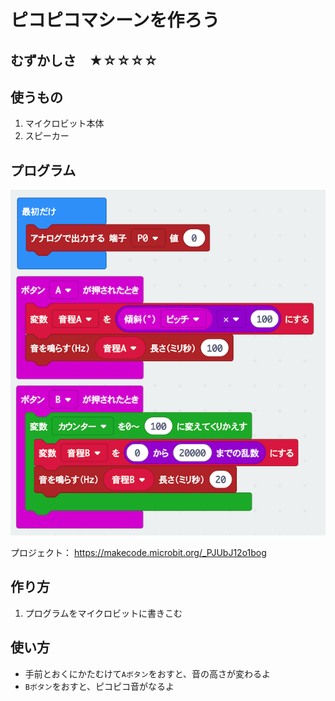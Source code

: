 # ピコピコマシーンを作ろう

## むずかしさ　★☆☆☆☆

## 使うもの
1. マイクロビット本体
2. スピーカー

## プログラム

![](./picopico.png)

プロジェクト： https://makecode.microbit.org/_PJUbJ12o1bog

## 作り方

1. プログラムをマイクロビットに書きこむ

## 使い方

* 手前とおくにかたむけて`Aボタン`をおすと、音の高さが変わるよ
* `Bボタン`をおすと、ピコピコ音がなるよ

